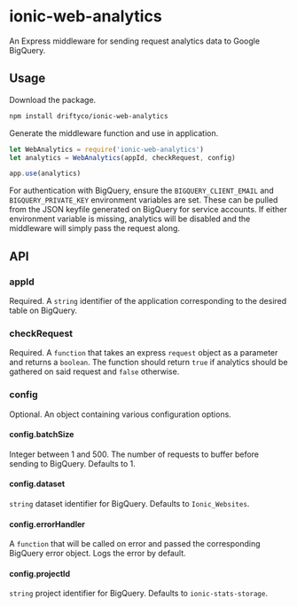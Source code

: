 # ionic-web-analytics

An Express middleware for sending request analytics data to Google BigQuery.

## Usage

Download the package.

```sh
npm install driftyco/ionic-web-analytics
```

Generate the middleware function and use in application.

```js
let WebAnalytics = require('ionic-web-analytics')
let analytics = WebAnalytics(appId, checkRequest, config)

app.use(analytics)
```

For authentication with BigQuery, ensure the `BIGQUERY_CLIENT_EMAIL` and `BIGQUERY_PRIVATE_KEY` environment variables are set. These can be pulled from the JSON keyfile generated on BigQuery for service accounts. If either environment variable is missing, analytics will be disabled and the middleware will simply pass the request along.

## API

### appId

Required. A `string` identifier of the application corresponding to the desired table on BigQuery. 

### checkRequest

Required. A `function` that takes an express `request` object as a parameter and returns a `boolean`. The function should return `true` if analytics should be gathered on said request and `false` otherwise.

### config

Optional. An object containing various configuration options.

#### config.batchSize

Integer between 1 and 500. The number of requests to buffer before sending to BigQuery. Defaults to 1.

#### config.dataset

`string` dataset identifier for BigQuery. Defaults to `Ionic_Websites`.

#### config.errorHandler

A `function` that will be called on error and passed the corresponding BigQuery error object. Logs the error by default.

#### config.projectId

`string` project identifier for BigQuery. Defaults to `ionic-stats-storage`.

